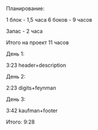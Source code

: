 Планирование:

1 блок - 1,5 часа
6 боков - 9 часов

Запас - 2 часа

Итого на проект 11 часов

День 1:

3:23 header+description

День 2:

2:23 digits+feynman

День 3:

3:42 kaufman+footer

Итого: 9:28
